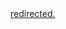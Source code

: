 <a href="#" onclick='window.location.replace("https://github.com/hangxie/parquet-tools/blob/main/README.md" + location.hash'>
  redirected.
</a>
